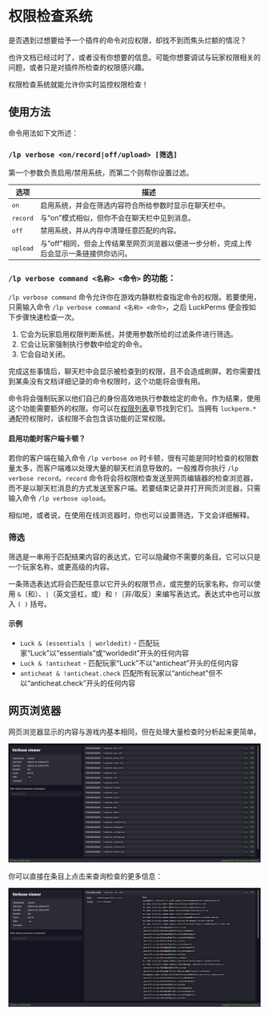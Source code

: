 # 权限检查系统

是否遇到过想要给予一个插件的命令对应权限，却找不到而焦头烂额的情况？

也许文档已经过时了，或者没有你想要的信息。可能你想要调试与玩家权限相关的问题，或者只是对插件所检查的权限感兴趣。

权限检查系统就能允许你实时监控权限检查！

## 使用方法

命令用法如下文所述：

### `/lp verbose <on/record|off/upload> [筛选]`

第一个参数负责启用/禁用系统，而第二个则帮你设置过滤。

|选项|描述|
|---|---|
|`on`|启用系统，并会在筛选内容符合所给参数时显示在聊天栏中。|
|`record`|与“on”模式相似，但你不会在聊天栏中见到消息。|
|`off`|禁用系统，并从内存中清理任意匹配的内容。|
|`upload`|与“off”相同，但会上传结果至网页浏览器以便进一步分析，完成上传后会显示一条链接供你访问。|

### `/lp verbose command <名称> <命令>` 的功能：

`/lp verbose command` 命令允许你在游戏内静默检查指定命令的权限。若要使用，只需输入命令 `/lp verbose command <名称> <命令>`，之后 LuckPerms 便会按如下步骤快速检查一次。

1. 它会为玩家启用权限判断系统，并使用参数所给的过滤条件进行筛选。
2. 它会让玩家强制执行参数中给定的命令。
3. 它会自动关闭。

完成这些事情后，聊天栏中会显示被检查到的权限，且不会造成刷屏。若你需要找到某条没有文档详细记录的命令权限时，这个功能将会很有用。

命令将会强制玩家以他们自己的身份高效地执行参数给定的命令。作为结果，使用这个功能需要额外的权限。你可以在[权限列表](command-usage.permission.md)章节找到它们。当拥有 `luckperm.*` 通配符权限时，该权限不会包含该功能的正常权限。

#### 启用功能时客户端卡顿？

若你的客户端在输入命令 `/lp verbose on` 时卡顿，很有可能是同时检查的权限数量太多，而客户端难以处理大量的聊天栏消息导致的。一般推荐你执行 `/lp verbose record`。`record` 命令将会将权限检查发送至网页编辑器的检查浏览器，而不是以聊天栏消息的方式发送至客户端。若要结束记录并打开网页浏览器，只需输入命令 `/lp verbose upload`。

相似地，或者说，在使用在线浏览器时，你也可以设置筛选，下文会详细解释。

### 筛选

筛选是一串用于匹配结果内容的表达式，它可以隐藏你不需要的条目。它可以只是一个玩家名称，或更高级的内容。

一条筛选表达式将会匹配任意以它开头的权限节点，或完整的玩家名称。你可以使用 `&`（和）、`|`（英文竖杠，或）和 `!`（非/取反）来编写表达式。表达式中也可以放入 `( )` 括号。

#### 示例

* `Luck & (essentials | worldedit)` - 匹配玩家“Luck”以“essentials”或“worldedit”开头的任何内容
* `Luck & !anticheat` - 匹配玩家“Luck”不以“anticheat”开头的任何内容
* `anticheat & !anticheat.check` 匹配所有玩家以“anticheat”但不以“anticheat.check”开头的任何内容

## 网页浏览器

网页浏览器显示的内容与游戏内基本相同，但在处理大量检查时分析起来更简单。

![](images/verbose-1.png)

你可以直接在条目上点击来查询检查的更多信息：

![](images/verbose-2.png)